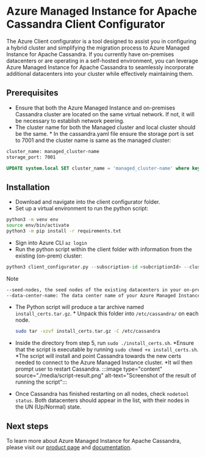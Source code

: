 # Azure Managed Instance for Apache Cassandra Client Configurator

The Azure  Client configurator is a tool designed to assist you in configuring a hybrid cluster and simplifying the migration process to Azure Managed Instance for Apache Cassandra. If you currently have on-premises datacenters or are operating in a self-hosted environment, you can leverage Azure Managed Instance for Apache Cassandra to seamlessly incorporate additional datacenters into your cluster while effectively maintaining them.

## Prerequisites

* Ensure that both the Azure Managed Instance and on-premises Cassandra cluster are located on the same virtual network. If not, it will be necessary to establish network peering.
* The cluster name for both the Managed cluster and local cluster should be the same.
        * In the cassandra.yaml file ensure the storage port is set to 7001 and  the cluster name is same as the managed cluster:

 ```bash
cluster_name: managed_cluster-name
storage_port: 7001
 ```

```sql
UPDATE system.local SET cluster_name = 'managed_cluster-name' where key='local';
```

## Installation

* Download and navigate into the client configurator folder.
* Set up a virtual environment to run the python script:

```bash
python3 -m venv env
source env/bin/activate
python3 -m pip install -r requirements.txt
```

* Sign into Azure CLI `az login`
* Run the python script within the client folder with information from the existing (on-prem) cluster:

```python
python3 client_configurator.py --subscription-id <subcriptionId> --cluster-resource-group <clusterResourceGroup> --cluster-name <clusterName> --initial-password <initialPassword> --vnet-resource-group <vnetResourceGroup> --vnet-name <vnetName> --subnet-name <subnetName> --location <location> --seed-nodes <seed1 seed2 seed3> --data-center-name <dataCenterName> --sku <sku>
```

> [!NOTE]
>
> ```bash
> --seed-nodes, the seed nodes of the existing datacenters in your on-premises or self-hosted Cassandra cluster.
> --data-center-name: The data center name of your Azure Managed Instance cluster.
> ```

* The Python script will produce a tar archive named `install_certs.tar.gz`.
        * Unpack this folder into `/etc/cassandra/` on each node.

    ```bash
    sudo tar -xzvf install_certs.tar.gz -C /etc/cassandra
    ```

* Inside the directory from step 5, run `sudo ./install_certs.sh`.
        *Ensure that the script is executable by running `sudo chmod +x install_certs.sh`.
        *The script will install and point Cassandra towards the new certs needed to connect to the Azure Managed Instance cluster.
        *It wil then prompt user to restart Cassandra.
        :::image type="content" source="./media/script-result.png" alt-text="Screenshot of the result of running the script":::

* Once Cassandra has finished restarting on all nodes, check `nodetool status`. Both datacenters should appear in the list, with their nodes in the UN (Up/Normal) state.

## Next steps

To learn more about Azure Managed Instance for Apache Cassandra, please visit our [product page](https://learn.microsoft.com/azure/managed-instance-apache-cassandra/configure-hybrid-cluster) and [documentation](https://learn.microsoft.com/azure/managed-instance-apache-cassandra/).
